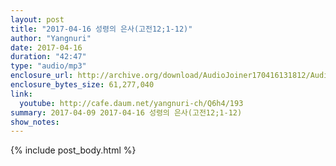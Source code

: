 ```yaml
---
layout: post
title: "2017-04-16 성령의 은사(고전12;1-12)"
author: "Yangnuri"
date: 2017-04-16
duration: "42:47"
type: "audio/mp3"
enclosure_url: http://archive.org/download/AudioJoiner170416131812/AudioJoiner170416131812.mp3
enclosure_bytes_size: 61,277,040
link:
  youtube: http://cafe.daum.net/yangnuri-ch/Q6h4/193
summary: 2017-04-09 2017-04-16 성령의 은사(고전12;1-12)
show_notes:
---
```


{% include post_body.html %}
